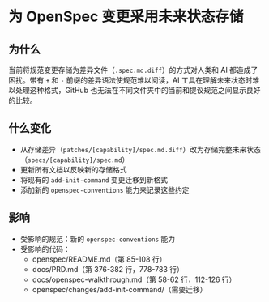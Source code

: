 # 为 OpenSpec 变更采用未来状态存储

## 为什么

当前将规范变更存储为差异文件（`.spec.md.diff`）的方式对人类和 AI 都造成了困扰。带有 `+` 和 `-` 前缀的差异语法使规范难以阅读，AI 工具在理解未来状态时难以处理这种格式，GitHub 也无法在不同文件夹中的当前和提议规范之间显示良好的比较。

## 什么变化

- 从存储差异（`patches/[capability]/spec.md.diff`）改为存储完整未来状态（`specs/[capability]/spec.md`）
- 更新所有文档以反映新的存储格式
- 将现有的 `add-init-command` 变更迁移到新格式
- 添加新的 `openspec-conventions` 能力来记录这些约定

## 影响

- 受影响的规范：新的 `openspec-conventions` 能力
- 受影响的代码：
  - openspec/README.md（第 85-108 行）
  - docs/PRD.md（第 376-382 行，778-783 行）
  - docs/openspec-walkthrough.md（第 58-62 行，112-126 行）
  - openspec/changes/add-init-command/（需要迁移）
